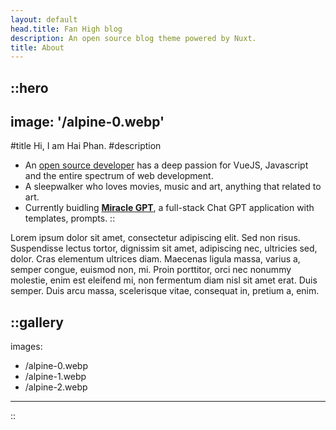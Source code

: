 ```yaml
---
layout: default
head.title: Fan High blog
description: An open source blog theme powered by Nuxt.
title: About
---
```


::hero
---
image: '/alpine-0.webp'
---
#title
Hi, I am Hai Phan.
#description
- An [open source developer](https://github.com/haithanhphan1603) has a deep passion for VueJS, Javascript and the entire spectrum of web development.
- A sleepwalker who loves movies, music and art, anything that related to art.
- Currently buidling [**Miracle GPT**](https://github.com/haithanhphan1603/miracle-gpt), a full-stack Chat GPT application with templates, prompts.
::

Lorem ipsum dolor sit amet, consectetur adipiscing elit. Sed non risus. Suspendisse lectus tortor, dignissim sit amet, adipiscing nec, ultricies sed, dolor. Cras elementum ultrices diam. Maecenas ligula massa, varius a, semper congue, euismod non, mi. Proin porttitor, orci nec nonummy molestie, enim est eleifend mi, non fermentum diam nisl sit amet erat. Duis semper. Duis arcu massa, scelerisque vitae, consequat in, pretium a, enim.  


::gallery
---
images:
  - /alpine-0.webp
  - /alpine-1.webp
  - /alpine-2.webp
---
::
